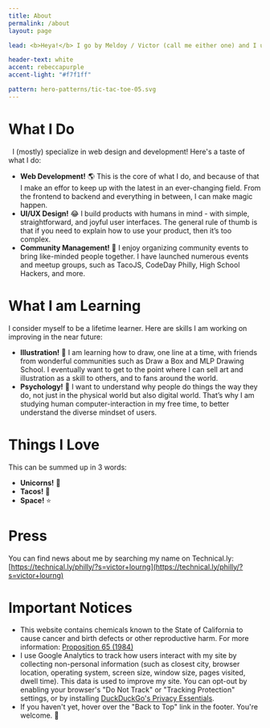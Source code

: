 ```yaml
---
title: About
permalink: /about
layout: page

lead: <b>Heya!</b> I go by Meldoy / Victor (call me either one) and I use they/them pronouns. I've been doing web development seriously for over 8 years and before that I still couldn't put my computer away. I was always doing web development in my free time, and even in class! It was something I was and am very passionate about today, so I decided to make it my career. <br> <br> I sell my services to clients all across the US &amp; Canada. One day I hope to be able to travel and meet new people around the world.

header-text: white
accent: rebeccapurple
accent-light: "#f7f1ff"

pattern: hero-patterns/tic-tac-toe-05.svg
---
```


# What I Do
​
​ I (mostly) specialize in web design and development! Here's a taste of what I do:

- **Web Development!** :earth_americas: This is the core of what I do, and because of that I make an effor to keep up with the latest in an ever-changing field. From the frontend to backend and everything in between, I can make magic happen.
- **UI/UX Design!** :joy: I build products with humans in mind - with simple, straightforward, and joyful user interfaces. The general rule of thumb is that if you need to explain how to use your product, then it’s too complex.
- **Community Management!**  :loudspeaker: I enjoy organizing community events to bring like-minded people together. I have launched numerous events and meetup groups, such as TacoJS, CodeDay Philly, High School Hackers, and more.

# What I am Learning

I consider myself to be a lifetime learner. Here are skills I am working on improving in the near future:

- **Illustration!**  :art: I am learning how to draw, one line at a time, with friends from wonderful communities such as Draw a Box and MLP Drawing School. I eventually want to get to the point where I can sell art and illustration as a skill to others, and to fans around the world.
- **Psychology!**  :necktie: I want to understand why people do things the way they do, not just in the physical world but also digital world.  That’s why I am studying human computer-interaction in my free time, to better understand the diverse mindset of users.

# Things I Love

This can be summed up in 3 words:

- **Unicorns!** :unicorn:
- **Tacos!** :taco:
- **Space!** :star:

# Press

You can find news about me by searching my name on Technical.ly: <br> [https://technical.ly/philly/?s=victor+lourng](https://technical.ly/philly/?s=victor+lourng)

# Important Notices

- This website contains chemicals known to the State of California to cause cancer and birth defects or other reproductive harm. For more information: [Proposition 65 (1984)](https://en.wikipedia.org/wiki/California_Proposition_65_(1986)?oldformat=true)
- I use Google Analytics to track how users interact with my site by collecting non-personal information (such as closest city, browser location, operating system, screen size, window size, pages visited, dwell time). This data is used to improve my site. You can opt-out by enabling your browser's "Do Not Track" or "Tracking Protection" settings, or by installing [DuckDuckGo's Privacy Essentials](https://duckduckgo.com/app).
- If you haven't yet, hover over the "Back to Top" link in the footer. You're welcome. :rocket:
